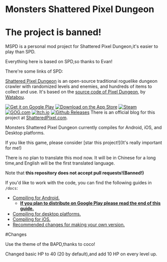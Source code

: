 # Monsters Shattered Pixel Dungeon

# **The project is banned!**

MSPD is a personal mod project for Shattered Pixel Dungeon,it's easier to play than SPD. 

Everything here is based on SPD,so thanks to Evan!

There're some links of SPD:

[Shattered Pixel Dungeon](https://shatteredpixel.com/shatteredpd/) is an open-source traditional roguelike dungeon crawler with randomized levels and enemies, and hundreds of items to collect and use. It's based on the [source code of Pixel Dungeon](https://github.com/00-Evan/pixel-dungeon-gradle), by [Watabou](https://www.watabou.ru).

[![Get it on Google Play](https://shatteredpixel.com/assets/images/badges/gplay.png)](https://play.google.com/store/apps/details?id=com.shatteredpixel.shatteredpixeldungeon)
[![Download on the App Store](https://shatteredpixel.com/assets/images/badges/appstore.png)](https://apps.apple.com/app/shattered-pixel-dungeon/id1563121109)
[![Steam](https://shatteredpixel.com/assets/images/badges/steam.png)](https://store.steampowered.com/app/1769170/Shattered_Pixel_Dungeon/)<br>
[![GOG.com](https://shatteredpixel.com/assets/images/badges/gog.png)](https://www.gog.com/game/shattered_pixel_dungeon)
[![Itch.io](https://shatteredpixel.com/assets/images/badges/itch.png)](https://shattered-pixel.itch.io/shattered-pixel-dungeon)
[![Github Releases](https://shatteredpixel.com/assets/images/badges/github.png)](https://github.com/00-Evan/shattered-pixel-dungeon/releases)
There is an official blog for this project at [ShatteredPixel.com](https://www.shatteredpixel.com/blog/).


Monsters Shattered Pixel Dungeon currently compiles for Android, iOS, and Desktop platforms. 

If you like this game, please consider [star this project!](It's really important for me!)

There is no plan to translate this  mod now. It will be in Chinese for a long time,and English will be the first translated language.

Note that **this repository does not accept pull requests!(Banned!)**

If you'd like to work with the code, you can find the following guides in `/docs`:
- [Compiling for Android.](docs/getting-started-android.md)
    - **[If you plan to distribute on Google Play please read the end of this guide.](docs/getting-started-android.md#distributing-your-apk)**
- [Compiling for desktop platforms.](docs/getting-started-desktop.md)
- [Compiling for iOS.](docs/getting-started-ios.md)
- [Recommended changes for making your own version.](docs/recommended-changes.md)

#Changes

Use the theme of the BAPD,thanks to coco!

Changed basic HP to 40 (20 by default),and add 10 HP on every level up.



